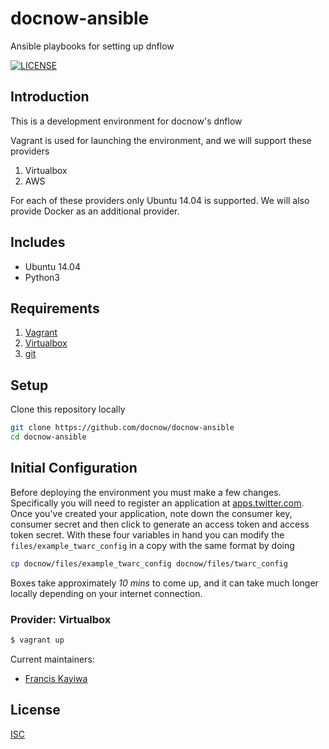 # docnow-ansible
Ansible playbooks for setting up dnflow

[![LICENSE](https://img.shields.io/badge/license-ISC-blue.svg?style=flat-square)](./LICENSE)

## Introduction

This is a development environment for docnow's dnflow

Vagrant is used for launching the environment, and we will support these providers

1. Virtualbox
2. AWS

For each of these providers only Ubuntu 14.04 is supported. We will also provide Docker as an additional provider.

## Includes

- Ubuntu 14.04
- Python3

## Requirements

1. [Vagrant](http://www.vagrantup.com/)
2. [Virtualbox](https://www.virtualbox.org/)
3. [git](https://git-scm.com/)

## Setup

Clone this repository locally

```bash
git clone https://github.com/docnow/docnow-ansible
cd docnow-ansible
```


## Initial Configuration

Before deploying the environment you must make a few changes. Specifically you will need to register an application at [apps.twitter.com](https://apps.twitter.com). Once you've created your application, note down the consumer key, consumer secret and then click to generate an access token and access token secret. With these four variables in hand you can modify the `files/example_twarc_config` in a copy with the same format by doing

```bash
cp docnow/files/example_twarc_config docnow/files/twarc_config
```

Boxes take approximately _10 mins_ to come up, and it can take much longer locally depending on your internet connection.

### Provider: Virtualbox

```bash
$ vagrant up
```

Current maintainers:

* [Francis Kayiwa](https://github.com/kayiwa)

## License

[ISC](https://opensource.org/licenses/ISC)
